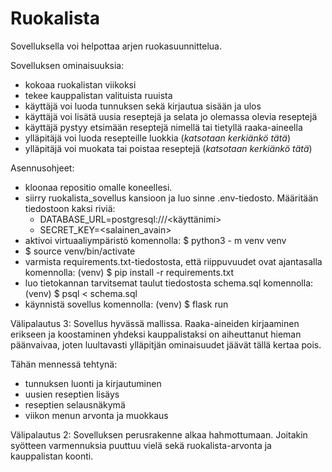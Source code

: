 # Ruokalista
Sovelluksella voi helpottaa arjen ruokasuunnittelua.

Sovelluksen ominaisuuksia:
- kokoaa ruokalistan viikoksi 
- tekee kauppalistan valituista ruuista
- käyttäjä voi luoda tunnuksen sekä kirjautua sisään ja ulos
- käyttäjä voi lisätä uusia reseptejä ja selata jo olemassa olevia reseptejä
- käyttäjä pystyy etsimään reseptejä nimellä tai tietyllä raaka-aineella
- ylläpitäjä voi luoda resepteille luokkia (_katsotaan kerkiänkö tätä_)
- ylläpitäjä voi muokata tai poistaa reseptejä  (_katsotaan kerkiänkö tätä_)



Asennusohjeet:
- kloonaa repositio omalle koneellesi.
- siirry ruokalista_sovellus kansioon ja luo sinne .env-tiedosto. Määritään tiedostoon kaksi riviä:
    - DATABASE_URL=postgresql:///<käyttänimi>
    - SECRET_KEY=<salainen_avain>
- aktivoi virtuaaliympäristö komennolla: $ python3 - m venv venv 
- $ source venv/bin/activate
- varmista requirements.txt-tiedostosta, että riippuvuudet ovat ajantasalla komennolla: (venv) $ pip install -r requirements.txt
- luo tietokannan tarvitsemat taulut tiedostosta schema.sql komennolla: (venv) $ psql < schema.sql
- käynnistä sovellus komennolla: (venv) $ flask run



Välipalautus 3:
Sovellus hyvässä mallissa. Raaka-aineiden kirjaaminen erikseen ja koostaminen yhdeksi kauppalistaksi on aiheuttanut hieman päänvaivaa, joten luultavasti ylläpitjän ominaisuudet jäävät tällä kertaa pois.

Tähän mennessä tehtynä:
- tunnuksen luonti ja kirjautuminen
- uusien reseptien lisäys
- reseptien selausnäkymä
- viikon menun arvonta ja muokkaus
  
Välipalautus 2:
Sovelluksen perusrakenne alkaa hahmottumaan. Joitakin syötteen varmennuksia puuttuu vielä sekä ruokalista-arvonta ja kauppalistan koonti. 

